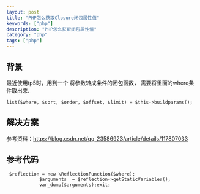 ```yaml
---
layout: post
title: "PHP怎么获取Closure闭包属性值"
keywords: ["php"]
description: "PHP怎么获取闭包属性值"
category: "php"
tags: ["php"]
---
```


## 背景
最近使用tp5时，用到一个 将参数转成条件的闭包函数， 需要将里面的where条件取出来.
```
list($where, $sort, $order, $offset, $limit) = $this->buildparams(); 
```

## 解决方案
参考资料：https://blog.csdn.net/qq_23586923/article/details/117807033

## 参考代码
```
 $reflection = new \ReflectionFunction($where);
            $arguments  = $reflection->getStaticVariables();
            var_dump($arguments);exit;
```